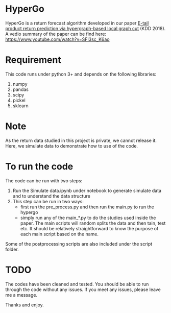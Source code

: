 # HyperGo
HyperGo is a return forecast algorithm developed in our paper [E-tail product return prediction via hypergraph-based local graph cut](https://www.kdd.org/kdd2018/accepted-papers/view/e-tail-product-return-prediction-via-hypergraph-based-local-graph-cut) (KDD 2018). A vedio summary of the paper can be find here: https://www.youtube.com/watch?v=SFI3sc_K6ao

# Requirement
This code runs under python 3+ and depends on the following libraries:

1. numpy
2. pandas
3. scipy
4. pickel
5. sklearn

# Note
As the return data studied in this project is private, we cannot release it. Here, we simulate data to demonstrate how to use of the code. 

# To run the code
The code can be run with two steps:
1. Run the Simulate data.ipynb under notebook to generate simulate data and to understand the data structure
2. This step can be run in two ways:
    * first run the pre_process.py and then run the main.py to run the hypergo
    * simply run any of the main_*.py to do the studies used inside the paper. The main scripts will random splits the data and then tain, test etc. 
    It should be relatively straightforward to know the purpose of each main script based on the name.
    
Some of the postprocessing scripts are also included under the script folder.

# TODO
The codes have been cleaned and tested. You should be able to run through the code without any issues. If you meet any issues, please leave me a message.

Thanks and enjoy. 

